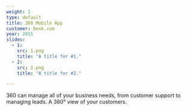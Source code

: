 ```yaml
---
weight: 1
type: default
title: 360 Mobile App
customer: Desk.com
year: 2015
slides:
  - 1:
    src: 1.png
    title: "A title for #1."
  - 2:
    src: 2.png
    title: "A title for #2."

---
```

360 can manage all of your business needs, from customer support to managing leads. A 360° view of your customers.
